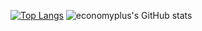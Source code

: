   <br><br>

[![Top Langs](https://github-readme-stats.vercel.app/api/top-langs/?username=economyplusdev&langs_count=8)](https://github.com/economyplusdev/github-readme-stats)
![economyplus's GitHub stats](https://github-readme-stats.vercel.app/api?username=economyplusdev&hide=contribs,prs&theme=tokyonight)






